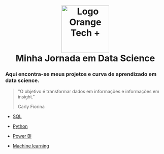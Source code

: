 <h1 align="center"><a href="(https://www.datascience-pm.com/data-analyst-vs-data-scientist/)"> <img src="https://www.datascience-pm.com/wp-content/uploads/2021/05/data-scientist-vs-analyst-venn-diagram.png" alt="Logo Orange Tech +" width="150"/></a> <br />Minha Jornada em Data Science </h1>

### Aqui encontra-se meus projetos e curva de aprendizado em data science.


> <p>"O objetivo é transformar dados em informações e informações em insight."</p> <p>Carly Fiorina</p>


* [SQL](https://github.com/brunucoelho/Jornada-Data_analytics)

* [Python](https://github.com/brunucoelho/Jornada-Data_analytics)

* [Power BI](https://github.com/brunucoelho/Jornada-Data_analytics)

* [Machine learning](https://github.com/brunucoelho/Jornada-Data_analytics)


